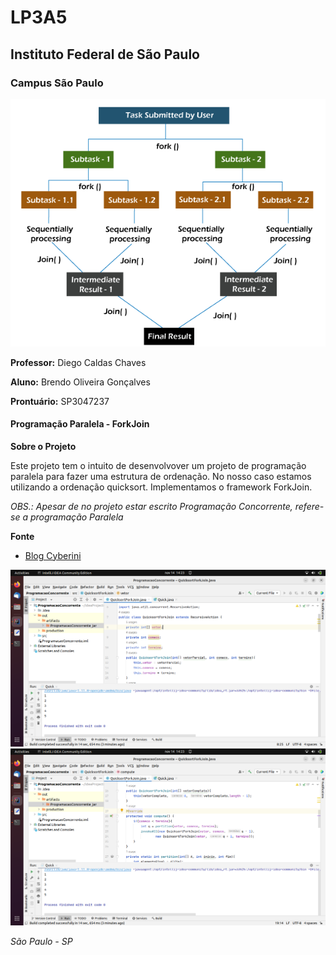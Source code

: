 # LP3A5
## Instituto Federal de São Paulo
### Campus São Paulo

![IFSP](img3.png)

**Professor:** Diego Caldas Chaves

**Aluno:** Brendo Oliveira Gonçalves

**Prontuário:** SP3047237

#### Programação Paralela - ForkJoin

**Sobre o Projeto**

Este projeto tem o intuito de desenvolvover um projeto de programação paralela para fazer uma estrutura de ordenação. No nosso caso estamos utilizando a ordenação quicksort. Implementamos o framework ForkJoin.


*OBS.: Apesar de no projeto estar escrito Programação Concorrente, refere-se a programação Paralela*

**Fonte**
* [Blog Cyberini](https://www.blogcyberini.com/2018/09/quicksort-paralelo-em-java-fork-join.html)


![IFSP](print1.png)
![IFSP](print2.png)

*São Paulo - SP*

